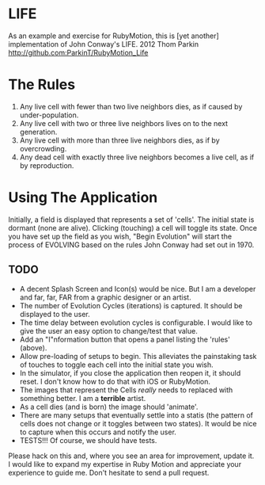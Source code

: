 LIFE
====

As an example and exercise for RubyMotion, this is [yet another] implementation of John Conway's LIFE.
2012 Thom Parkin   http://github.com:ParkinT/RubyMotion_Life

The Rules
=========

1. Any live cell with fewer than two live neighbors dies, as if caused by under-population.
2. Any live cell with two or three live neighbors lives on to the next generation.
3. Any live cell with more than three live neighbors dies, as if by overcrowding.
4. Any dead cell with exactly three live neighbors becomes a live cell, as if by reproduction.

Using The Application
=====================

Initially, a field is displayed that represents a set of 'cells'.  The initial state is dormant (none are alive).
Clicking (touching) a cell will toggle its state.
Once you have set up the field as you wish, "Begin Evolution" will start the process of EVOLVING based on the rules John Conway had set out in 1970.

TODO
----
*  A decent Splash Screen and Icon(s) would be nice.  But I am a developer and far, far, FAR from a graphic designer or an artist.
*  The number of Evolution Cycles (iterations) is captured.  It should be displayed to the user.
*  The time delay between evolution cycles is configurable.  I would like to give the user an easy option to change/test that value.
*  Add an "I"nformation button that opens a panel listing the 'rules' (above).
*  Allow pre-loading of setups to begin.  This alleviates the painstaking task of touches to toggle each cell into the initial state you wish.
*  In the simulator, if you close the application then reopen it, it should reset.  I don't know how to do that with iOS or RubyMotion.
*  The images that represent the Cells _really_ needs to replaced with something better.  I am a **terrible** artist.
*  As a cell dies (and is born) the image should 'animate'.
*  There are many setups that eventually settle into a statis (the pattern of cells does not change or it toggles between two states).  It would be nice to capture when this occurs and notify the user.
*  TESTS!!!  Of course, we should have tests.

Please hack on this and, where you see an area for improvement, update it.  I would like to expand my expertise in Ruby Motion and appreciate your experience to guide me.  Don't hesitate to send a pull request.
